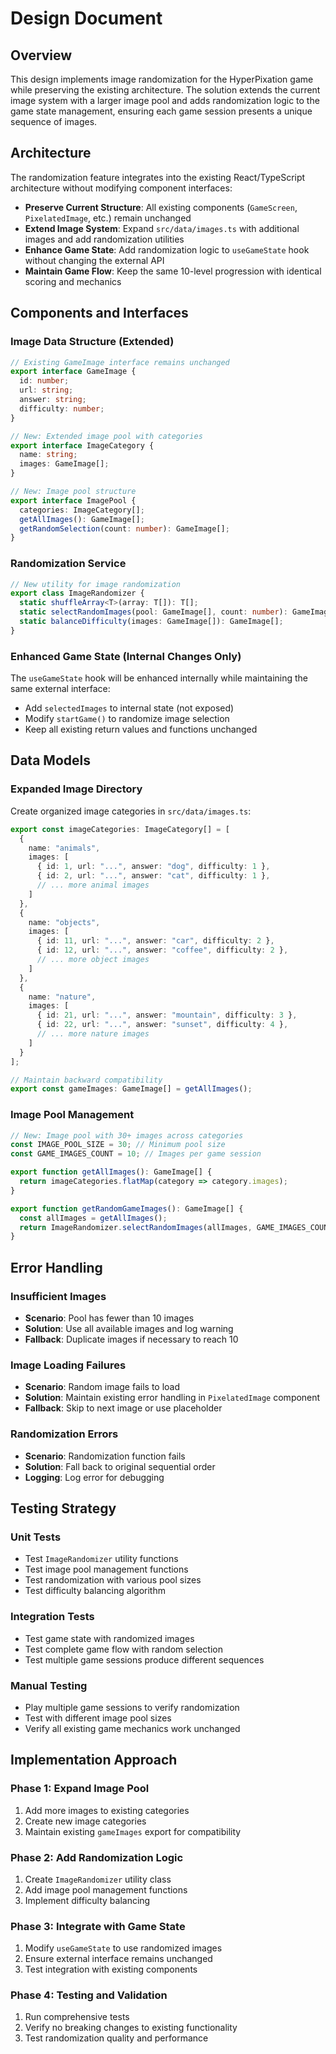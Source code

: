 # Design Document

## Overview

This design implements image randomization for the HyperPixation game while preserving the existing architecture. The solution extends the current image system with a larger image pool and adds randomization logic to the game state management, ensuring each game session presents a unique sequence of images.

## Architecture

The randomization feature integrates into the existing React/TypeScript architecture without modifying component interfaces:

- **Preserve Current Structure**: All existing components (`GameScreen`, `PixelatedImage`, etc.) remain unchanged
- **Extend Image System**: Expand `src/data/images.ts` with additional images and add randomization utilities
- **Enhance Game State**: Add randomization logic to `useGameState` hook without changing the external API
- **Maintain Game Flow**: Keep the same 10-level progression with identical scoring and mechanics

## Components and Interfaces

### Image Data Structure (Extended)

```typescript
// Existing GameImage interface remains unchanged
export interface GameImage {
  id: number;
  url: string;
  answer: string;
  difficulty: number;
}

// New: Extended image pool with categories
export interface ImageCategory {
  name: string;
  images: GameImage[];
}

// New: Image pool structure
export interface ImagePool {
  categories: ImageCategory[];
  getAllImages(): GameImage[];
  getRandomSelection(count: number): GameImage[];
}
```

### Randomization Service

```typescript
// New utility for image randomization
export class ImageRandomizer {
  static shuffleArray<T>(array: T[]): T[];
  static selectRandomImages(pool: GameImage[], count: number): GameImage[];
  static balanceDifficulty(images: GameImage[]): GameImage[];
}
```

### Enhanced Game State (Internal Changes Only)

The `useGameState` hook will be enhanced internally while maintaining the same external interface:

- Add `selectedImages` to internal state (not exposed)
- Modify `startGame()` to randomize image selection
- Keep all existing return values and functions unchanged

## Data Models

### Expanded Image Directory

Create organized image categories in `src/data/images.ts`:

```typescript
export const imageCategories: ImageCategory[] = [
  {
    name: "animals",
    images: [
      { id: 1, url: "...", answer: "dog", difficulty: 1 },
      { id: 2, url: "...", answer: "cat", difficulty: 1 },
      // ... more animal images
    ]
  },
  {
    name: "objects",
    images: [
      { id: 11, url: "...", answer: "car", difficulty: 2 },
      { id: 12, url: "...", answer: "coffee", difficulty: 2 },
      // ... more object images
    ]
  },
  {
    name: "nature",
    images: [
      { id: 21, url: "...", answer: "mountain", difficulty: 3 },
      { id: 22, url: "...", answer: "sunset", difficulty: 4 },
      // ... more nature images
    ]
  }
];

// Maintain backward compatibility
export const gameImages: GameImage[] = getAllImages();
```

### Image Pool Management

```typescript
// New: Image pool with 30+ images across categories
const IMAGE_POOL_SIZE = 30; // Minimum pool size
const GAME_IMAGES_COUNT = 10; // Images per game session

export function getAllImages(): GameImage[] {
  return imageCategories.flatMap(category => category.images);
}

export function getRandomGameImages(): GameImage[] {
  const allImages = getAllImages();
  return ImageRandomizer.selectRandomImages(allImages, GAME_IMAGES_COUNT);
}
```

## Error Handling

### Insufficient Images
- **Scenario**: Pool has fewer than 10 images
- **Solution**: Use all available images and log warning
- **Fallback**: Duplicate images if necessary to reach 10

### Image Loading Failures
- **Scenario**: Random image fails to load
- **Solution**: Maintain existing error handling in `PixelatedImage` component
- **Fallback**: Skip to next image or use placeholder

### Randomization Errors
- **Scenario**: Randomization function fails
- **Solution**: Fall back to original sequential order
- **Logging**: Log error for debugging

## Testing Strategy

### Unit Tests
- Test `ImageRandomizer` utility functions
- Test image pool management functions
- Test randomization with various pool sizes
- Test difficulty balancing algorithm

### Integration Tests
- Test game state with randomized images
- Test complete game flow with random selection
- Test multiple game sessions produce different sequences

### Manual Testing
- Play multiple game sessions to verify randomization
- Test with different image pool sizes
- Verify all existing game mechanics work unchanged

## Implementation Approach

### Phase 1: Expand Image Pool
1. Add more images to existing categories
2. Create new image categories
3. Maintain existing `gameImages` export for compatibility

### Phase 2: Add Randomization Logic
1. Create `ImageRandomizer` utility class
2. Add image pool management functions
3. Implement difficulty balancing

### Phase 3: Integrate with Game State
1. Modify `useGameState` to use randomized images
2. Ensure external interface remains unchanged
3. Test integration with existing components

### Phase 4: Testing and Validation
1. Run comprehensive tests
2. Verify no breaking changes to existing functionality
3. Test randomization quality and performance